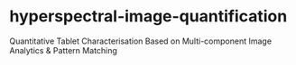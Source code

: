 # hyperspectral-image-quantification
Quantitative Tablet Characterisation Based on Multi-component Image Analytics &amp; Pattern Matching
